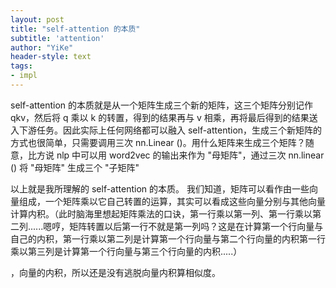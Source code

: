 ```yaml
---
layout: post
title: "self-attention 的本质"
subtitle: 'attention'
author: "YiKe"
header-style: text
tags:
- impl
---
```



self-attention 的本质就是从一个矩阵生成三个新的矩阵，这三个矩阵分别记作 qkv，然后将 q 乘以 k 的转置，得到的结果再与 v 相乘，再将最后得到的结果送入下游任务。因此实际上任何网络都可以融入 self-attention，生成三个新矩阵的方式也很简单，只需要调用三次 nn.Linear ()。用什么矩阵来生成三个矩阵？随意，比方说 nlp 中可以用 word2vec 的输出来作为 "母矩阵"，通过三次 nn.linear () 将 "母矩阵" 生成三个 "子矩阵"

以上就是我所理解的 self-attention 的本质。
我们知道，矩阵可以看作由一些向量组成，一个矩阵乘以它自己转置的运算，其实可以看成这些向量分别与其他向量计算内积。（此时脑海里想起矩阵乘法的口诀，第一行乘以第一列、第一行乘以第二列......嗯哼，矩阵转置以后第一行不就是第一列吗？这是在计算第一个行向量与自己的内积，第一行乘以第二列是计算第一个行向量与第二个行向量的内积第一行乘以第三列是计算第一个行向量与第三个行向量的内积.....）

，向量的内积，所以还是没有逃脱向量内积算相似度。